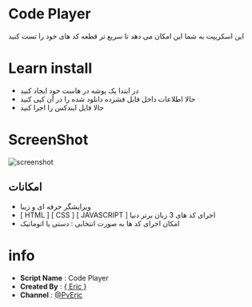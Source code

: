 Code Player
============
این اسکریپت به شما این امکان می دهد تا سریع تر قطعه کد های خود را تست کنید

Learn install
============

- در ابتدا یک پوشه در هاست خود ایجاد کنید
- حالا اطلاعات داخل فایل فشرده دانلود شده را در آن کپی کنید
- حالا فایل ایندکس را اجرا کنید

ScreenShot
============

![screenshot](https://github.com/EricSudo/Code-Player/raw/master/img/screenshot.png)  

امکانات
--------
- ویرایشگر حرفه ای و زیبا
- [ HTML ] [ CSS ] [ JAVASCRIPT ] اجرای کد های 3 زبان برتر دنیا
- امکان اجرای کد ها به صورت انتخابی : دستی یا اتوماتیک

info
======

 - <b>Script Name</b> : Code Player
 - <b>Created By</b> :  [{ Eric }](https://t.me/SudoEric)
 - <b>Channel</b> : [@PvEric](https://t.me/SudoEric)
